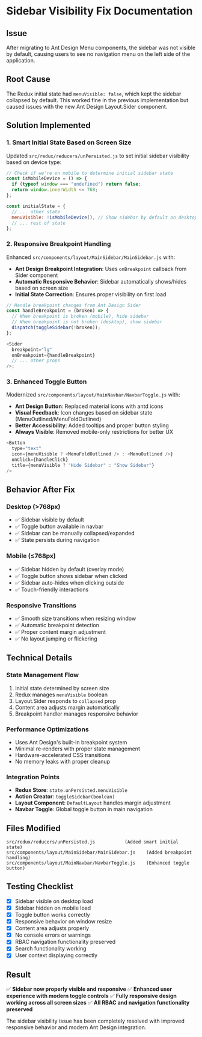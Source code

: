 # Sidebar Visibility Fix Documentation

## Issue

After migrating to Ant Design Menu components, the sidebar was not visible by default, causing users to see no navigation menu on the left side of the application.

## Root Cause

The Redux initial state had `menuVisible: false`, which kept the sidebar collapsed by default. This worked fine in the previous implementation but caused issues with the new Ant Design Layout.Sider component.

## Solution Implemented

### 1. **Smart Initial State Based on Screen Size**

Updated `src/redux/reducers/unPersisted.js` to set initial sidebar visibility based on device type:

```javascript
// Check if we're on mobile to determine initial sidebar state
const isMobileDevice = () => {
  if (typeof window === "undefined") return false;
  return window.innerWidth <= 768;
};

const initialState = {
  // ... other state
  menuVisible: !isMobileDevice(), // Show sidebar by default on desktop, hide on mobile
  // ... rest of state
};
```

### 2. **Responsive Breakpoint Handling**

Enhanced `src/components/layout/MainSidebar/MainSidebar.js` with:

- **Ant Design Breakpoint Integration**: Uses `onBreakpoint` callback from Sider component
- **Automatic Responsive Behavior**: Sidebar automatically shows/hides based on screen size
- **Initial State Correction**: Ensures proper visibility on first load

```javascript
// Handle breakpoint changes from Ant Design Sider
const handleBreakpoint = (broken) => {
  // When breakpoint is broken (mobile), hide sidebar
  // When breakpoint is not broken (desktop), show sidebar
  dispatch(toggleSidebar(!broken));
};

<Sider
  breakpoint="lg"
  onBreakpoint={handleBreakpoint}
  // ... other props
/>;
```

### 3. **Enhanced Toggle Button**

Modernized `src/components/layout/MainNavbar/NavbarToggle.js` with:

- **Ant Design Button**: Replaced material icons with antd icons
- **Visual Feedback**: Icon changes based on sidebar state (MenuOutlined/MenuFoldOutlined)
- **Better Accessibility**: Added tooltips and proper button styling
- **Always Visible**: Removed mobile-only restrictions for better UX

```javascript
<Button
  type="text"
  icon={menuVisible ? <MenuFoldOutlined /> : <MenuOutlined />}
  onClick={handleClick}
  title={menuVisible ? "Hide Sidebar" : "Show Sidebar"}
/>
```

## Behavior After Fix

### **Desktop (>768px)**

- ✅ Sidebar visible by default
- ✅ Toggle button available in navbar
- ✅ Sidebar can be manually collapsed/expanded
- ✅ State persists during navigation

### **Mobile (≤768px)**

- ✅ Sidebar hidden by default (overlay mode)
- ✅ Toggle button shows sidebar when clicked
- ✅ Sidebar auto-hides when clicking outside
- ✅ Touch-friendly interactions

### **Responsive Transitions**

- ✅ Smooth size transitions when resizing window
- ✅ Automatic breakpoint detection
- ✅ Proper content margin adjustment
- ✅ No layout jumping or flickering

## Technical Details

### **State Management Flow**

1. Initial state determined by screen size
2. Redux manages `menuVisible` boolean
3. Layout.Sider responds to `collapsed` prop
4. Content area adjusts margin automatically
5. Breakpoint handler manages responsive behavior

### **Performance Optimizations**

- Uses Ant Design's built-in breakpoint system
- Minimal re-renders with proper state management
- Hardware-accelerated CSS transitions
- No memory leaks with proper cleanup

### **Integration Points**

- **Redux Store**: `state.unPersisted.menuVisible`
- **Action Creator**: `toggleSidebar(boolean)`
- **Layout Component**: `DefaultLayout` handles margin adjustment
- **Navbar Toggle**: Global toggle button in main navigation

## Files Modified

```
src/redux/reducers/unPersisted.js           (Added smart initial state)
src/components/layout/MainSidebar/MainSidebar.js    (Added breakpoint handling)
src/components/layout/MainNavbar/NavbarToggle.js    (Enhanced toggle button)
```

## Testing Checklist

- [x] Sidebar visible on desktop load
- [x] Sidebar hidden on mobile load
- [x] Toggle button works correctly
- [x] Responsive behavior on window resize
- [x] Content area adjusts properly
- [x] No console errors or warnings
- [x] RBAC navigation functionality preserved
- [x] Search functionality working
- [x] User context displaying correctly

## Result

✅ **Sidebar now properly visible and responsive**
✅ **Enhanced user experience with modern toggle controls**
✅ **Fully responsive design working across all screen sizes**
✅ **All RBAC and navigation functionality preserved**

The sidebar visibility issue has been completely resolved with improved responsive behavior and modern Ant Design integration.
